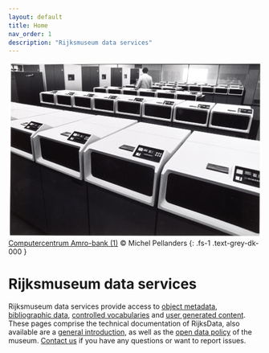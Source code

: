 ```yaml
---
layout: default
title: Home
nav_order: 1
description: "Rijksmuseum data services"
---
```


![](/assets/img/NG-1986-6-21.jpg)
[Computercentrum Amro-bank (1)](http://hdl.handle.net/10934/RM0001.COLLECT.347085) © Michel Pellanders
{: .fs-1 .text-grey-dk-000 }

# Rijksmuseum data services
Rijksmuseum data services provide access to [object metadata](./object-metadata), [bibliographic data](./bibliographic-data), [controlled vocabularies](./controlled-vocabularies) and [user generated content](./user-generated-content). These pages comprise the technical documentation of RijksData, also available are a [general introduction](https://www.rijksmuseum.nl/en/data/), as well as the [open data policy](https://www.rijksmuseum.nl/en/data/the-rijksmuseum-open-data-policy) of the museum. [Contact us](https://www.rijksmuseum.nl/en/research/contact-form) if you have any questions or want to report issues.
